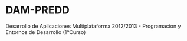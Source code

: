 # DAM-PREDD
Desarrollo de Aplicaciones Multiplataforma 2012/2013 - Programacion y Entornos de Desarrollo (1ºCurso) 
